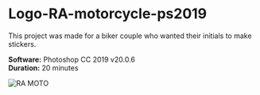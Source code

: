 
# Logo-RA-motorcycle-ps2019 <br />
This project was made for a biker couple who wanted their initials to make stickers.<br />

**Software:** Photoshop CC 2019 v20.0.6 <br />
**Duration:** 20 minutes<br />

![RA MOTO](https://github.com/Nordica27/Logo-RA-motorcycle-ps2019/assets/146860764/9ac7538c-fe94-4287-92d6-862f9929b863)
